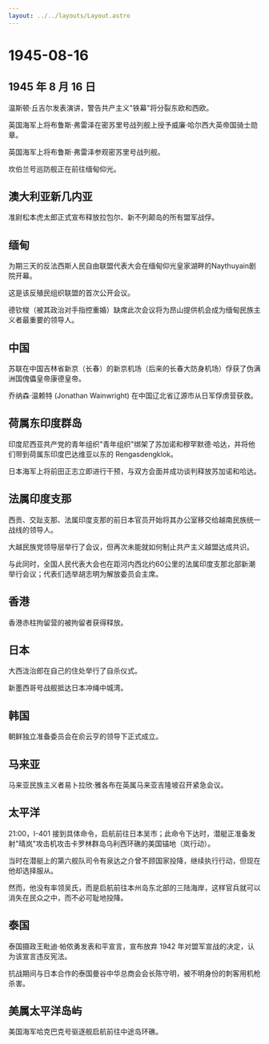 ```yaml
---
layout: ../../layouts/Layout.astro
---
```


# 1945-08-16

## 1945 年 8 月 16 日

温斯顿·丘吉尔发表演讲，警告共产主义"铁幕"将分裂东欧和西欧。

英国海军上将布鲁斯·弗雷泽在密苏里号战列舰上授予威廉·哈尔西大英帝国骑士勋章。

英国海军上将布鲁斯·弗雷泽参观密苏里号战列舰。

坎伯兰号巡防舰正在前往缅甸仰光。

## 澳大利亚新几内亚

准尉松本虎太郎正式宣布释放拉包尔、新不列颠岛的所有盟军战俘。

## 缅甸

为期三天的反法西斯人民自由联盟代表大会在缅甸仰光皇家湖畔的Naythuyain剧院开幕。

这是该反殖民组织联盟的首次公开会议。

德钦梭（被其政治对手指控重婚）缺席此次会议将为昂山提供机会成为缅甸民族主义者最重要的领导人。

## 中国

苏联在中国吉林省新京（长春）的新京机场（后来的长春大防身机场）俘获了伪满洲国傀儡皇帝康德皇帝。

乔纳森·温赖特 (Jonathan Wainwright) 在中国辽北省辽源市从日军俘虏营获救。

## 荷属东印度群岛

印度尼西亚共产党的青年组织"青年组织"绑架了苏加诺和穆罕默德·哈达，并将他们带到荷属东印度巴达维亚以东的
Rengasdengklok。

日本海军上将前田正志立即进行干预，与双方会面并成功谈判释放苏加诺和哈达。

## 法属印度支那

西贡、交趾支那、法属印度支那的前日本官员开始将其办公室移交给越南民族统一战线的领导人。

大越民族党领导层举行了会议，但再次未能就如何制止共产主义越盟达成共识。

与此同时，全国人民代表大会也在距河内西北约60公里的法属印度支那北部新潮举行会议；代表们选举胡志明为解放委员会主席。

## 香港

香港赤柱拘留营的被拘留者获得释放。

## 日本

大西泷治郎在自己的住处举行了自杀仪式。

新墨西哥号战舰抵达日本冲绳中城湾。

## 韩国

朝鲜独立准备委员会在俞云亨的领导下正式成立。

## 马来亚

马来亚民族主义者易卜拉欣·雅各布在英属马来亚吉隆坡召开紧急会议。

## 太平洋

21:00，I-401
接到具体命令，启航前往日本吴市；此命令下达时，潜艇正准备发射"晴岚"攻击机攻击卡罗林群岛乌利西环礁的美国锚地（岚行动）。

当时在潜艇上的第六舰队司令有泉达之介曾不顾国家投降，继续执行行动，但现在他却选择服从。

然而，他没有率领吴氏，而是启航前往本州岛东北部的三陆海岸，这样官兵就可以消失在民众之中，而不必可耻地投降。

## 泰国

泰国摄政王毗迪·帕侬勇发表和平宣言，宣布放弃 1942
年对盟军宣战的决定，认为该宣言违反宪法。

抗战期间与日本合作的泰国曼谷中华总商会会长陈守明，被不明身份的刺客用机枪杀害。

## 美属太平洋岛屿

美国海军哈克巴克号驱逐舰启航前往中途岛环礁。
